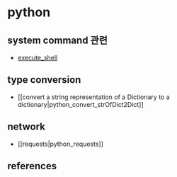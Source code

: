 # python 

## system command 관련 
- [execute_shell](python_execute_shell.md)
  
## type conversion 
- [[convert a string representation of a Dictionary to a dictionary|python_convert_strOfDict2Dict]]

## network 
- [[requests|python_requests]]


## references
